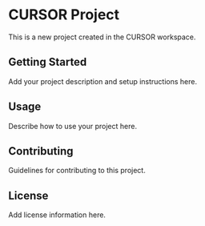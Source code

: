 # CURSOR Project

This is a new project created in the CURSOR workspace.

## Getting Started

Add your project description and setup instructions here.

## Usage

Describe how to use your project here.

## Contributing

Guidelines for contributing to this project.

## License

Add license information here. 